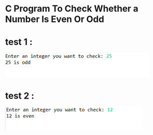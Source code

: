 # C Program To Check Whether a Number Is Even Or Odd
# test 1 :
![output](output1.png)
# test 2 :
![output](output2.png)
